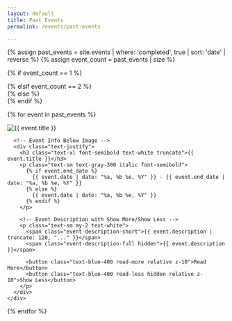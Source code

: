 ```yaml
---
layout: default
title: Past Events
permalink: /events/past-events

---
```


<div class="container pb-10 px-2 md:mx-auto">

   <!-- Fetch upcoming events -->
  {% assign past_events = site.events | where: 'completed', true | sort: 'date' | reverse %}
  {% assign event_count = past_events | size %}

  <!-- Conditionally set grid based on the number of events -->
  {% if event_count == 1 %}
    <div class="grid grid-cols-1 place-items-center gap-4 md:gap-8">
  {% elsif event_count == 2 %}
    <div class="grid grid-cols-1 md:grid-cols-2 gap-4 md:gap-8">
  {% else %}
    <div class="grid grid-cols-1 md:grid-cols-2 lg:grid-cols-3 gap-4 md:gap-8 items-start"> <!-- Added items-start -->
  {% endif %}

  {% for event in past_events %}
    <div
      class="event-card relative bg-[{{site.bg-colors.darkBlue}}] p-6 rounded-2xl shadow-lg transition duration-300 hover:shadow-xl hover:scale-[1.02] cursor-pointer"
    >
    <a href="{{ event.url }}" class="absolute inset-0 block"></a>
      <!-- Event Image on Top -->
    <div class="w-full flex justify-center items-center mb-4 aspect-square">
      <img loading="lazy"
        src="{{ event.banner_image }}"
        alt="{{ event.title }}"
        class="h-full w-full object-contain rounded-md"
      />
    </div>

      <!-- Event Info Below Image -->
      <div class="text-justify">
        <h3 class="text-xl font-semibold text-white truncate">{{ event.title }}</h3>
        <p class="text-sm text-gray-300 italic font-semibold">
          {% if event.end_date %}
            {{ event.date | date: "%a, %b %e, %Y" }} - {{ event.end_date | date: "%a, %b %e, %Y" }}
          {% else %}
            {{ event.date | date: "%a, %b %e, %Y" }}
          {% endif %}
        </p>

        <!-- Event Description with Show More/Show Less -->
        <p class="text-sm my-2 text-white">
          <span class="event-description-short">{{ event.description | truncate: 120, "..." }}</span>
          <span class="event-description-full hidden">{{ event.description }}</span>

          <button class="text-blue-400 read-more relative z-10">Read More</button>
          <button class="text-blue-400 read-less hidden relative z-10">Show Less</button>
        </p>
      </div>
    </div>
  {% endfor %}
  </div>
</div>